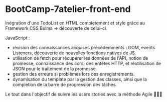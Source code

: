 # BootCamp-7atelier-front-end

Inégration d'une TodoList en HTML completement et style grâce au Framework CSS Bulma => découverte de celui-ci.

JavaScript :
- révision des connaissances acquises précédemments : DOM, events Listeners, découverte de nouvelles fonctions natives de JS.
- utilisation de fetch pour récupérer les données de l'API, notion de promesse, connaissance des cors, des entêtes HTTP, et réutilisation de JSON pour le traitement de la promesse.
- gestion des erreurs si problèmes lors des enregistrements.
- dynamisation du template par la gestion des classes, ainsi que la completion de la barre de progression des tâches.

Le tout dans l'objectif de suivre les users stories avec la méthode Agile 🎉🎉🎉
